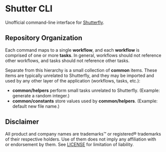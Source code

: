 # Shutter CLI
Unofficial command-line interface for [Shutterfly](https://www.shutterfly.com).

## Repository Organization
Each command maps to a single **workflow**, and each **workflow** is comprised of one or more **tasks**. In general, workflows should not reference other workflows, and tasks should not reference other tasks.

Separate from this hierarchy is a small collection of **common** items. These items are typically unrelated to Shutterfly, and they may be imported and used by any other layer of the application (workflows, tasks, etc.):
- **common/helpers** perform small tasks unrelated to Shutterfly. (Example: generate a random integer.)
- **common/constants** store values used by **common/helpers**. (Example: default new file name.)

## Disclaimer
All product and company names are trademarks&trade; or registered&reg; trademarks of their respective holders. Use of them does not imply any affiliation with or endorsement by them. See [LICENSE](LICENSE) for limitation of liability.
